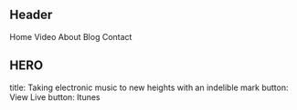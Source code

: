 ## Header
Home
Video
About
Blog
Contact

## HERO
title: Taking electronic music to new heights with an indelible mark
button: View Live
button: Itunes